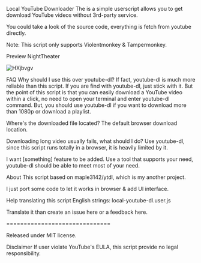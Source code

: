 Local YouTube Downloader
The is a simple userscript allows you to get download YouTube videos without 3rd-party service.

You could take a look of the source code, everything is fetch from youtube directly.

Note: This script only supports Violentmonkey & Tampermonkey.

Preview
NightTheater

![HXjbvgv](https://user-images.githubusercontent.com/57406482/184812647-ea7bbf9d-6d1a-4b64-86e8-05041786cf3b.png)

FAQ
Why should I use this over youtube-dl?
If fact, youtube-dl is much more reliable than this script. If you are find with youtube-dl, just stick with it. But the point of this script is that you can easily download a YouTube video within a click, no need to open your terminal and enter youtube-dl command. But, you should use youtube-dl if you want to download more than 1080p or download a playlist.

Where's the downloaded file located?
The default browser download location.

Downloading long video usually fails, what should I do?
Use youtube-dl, since this script runs totally in a browser, it is heavily limited by it.

I want [something] feature to be added.
Use a tool that supports your need, youtube-dl should be able to meet most of your need.

About
This script based on maple3142/ytdl, which is my another project.

I just port some code to let it works in browser & add UI interface.

Help translating this script
English strings: local-youtube-dl.user.js

Translate it than create an issue here or a feedback here.

==============================

Released under MIT license.

Disclaimer
If user violate YouTube's EULA, this script provide no legal responsibility.
